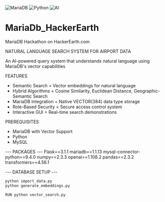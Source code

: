 ![MariaDB](https://img.shields.io/badge/MariaDB-003545?style=for-the-badge&logo=mariadb&logoColor=white)
![Python](https://img.shields.io/badge/Python-3776AB?style=for-the-badge&logo=python&logoColor=white)
![AI](https://img.shields.io/badge/AI-Vector_Search-FF6B6B?style=for-the-badge)

# MariaDb_HackerEarth
MariaDB Hackathon on HackerEarth.com

NATURAL LANGUAGE SEARCH SYSTEM FOR AIRPORT DATA

An AI-powered query system that understands natural language using MariaDB's vector capabilities

FEATURES
- Semantic Search = Vector embeddings for natural language
- Hybrid Algorithms = Cosine Similarity, Euclidean Distance, Geographic-Semantic Search
- MariaDB Integration = Native VECTOR(384) data type storage
- Role-Based Security = Secure access control system
- Interactive GUI = Real-time search demonstrations


PREREQUISITES 
- MariaDB with Vector Support
- Python
- MySQL


--- PACKAGES ---
Flask==3.1.1
mariadb==1.1.13
mysql-connector-python==9.4.0
numpy==2.3.3
openai==1.108.2
pandas==2.3.2
transformers==4.56.1

--- DATABASE SETUP ---
``` bash
python import_data.py
python generate_embeddings.py

RUN python vector_search.py
